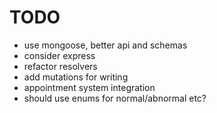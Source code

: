 # TODO

- use mongoose, better api and schemas
- consider express
- refactor resolvers
- add mutations for writing
- appointment system integration
- should use enums for normal/abnormal etc?
